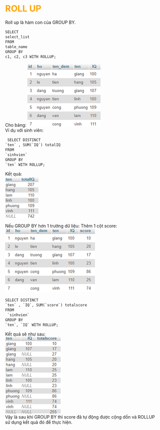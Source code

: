<h1 style="color:orange">ROLL UP</h1>
Roll up là hàm con của GROUP BY. 

    SELECT 
    select_list
    FROM 
    table_name
    GROUP BY
    c1, c2, c3 WITH ROLLUP;

Cho bảng:
![rollup1](../img/rollup1.png)<br>
Ví dụ với sinh viên:

     SELECT DISTINCT
    `ten` , SUM(`IQ`) totalIQ
    FROM
    `sinhvien`
    GROUP BY 
    `ten` WITH ROLLUP;
Kết quả:<br>
![rollup2](../img/rollup2.png)<br>

Nếu GROUP BY hơn 1 trường dữ liệu: Thêm 1 cột score:
![rollup3](../img/rollup3.png)<br>

    SELECT DISTINCT
    `ten` , `IQ`, SUM(`score`) totalscore
    FROM
     `sinhvien`
    GROUP BY 
    `ten`, `IQ` WITH ROLLUP;
Kết quả sẽ như sau:<br>
![rollup4](../img/rollup4.png)<br>
Vậy là sau khi GROUP BY thì score đã tự động được cộng dồn và ROLLUP sử dụng kết quả đó để thực hiện.